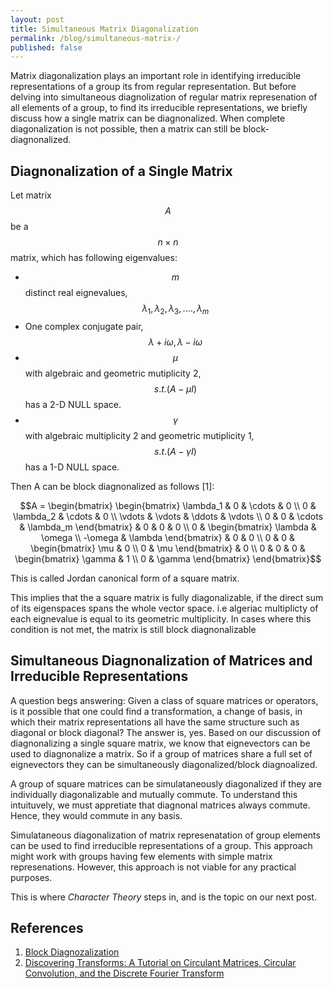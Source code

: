 ```yaml
---
layout: post
title: Simultaneous Matrix Diagonalization
permalink: /blog/simultaneous-matrix-/
published: false
---
```


Matrix diagonalization plays an important role in identifying irreducible representations of a group its from regular representation. But before delving into simultaneous diagnolization of regular matrix represenation of all elements of a group, to find its irreducible representations, we briefly discuss how a single matrix can be diagnonalized. When complete diagonalization is not possible, then a matrix can still be block-diagnonalized.

## Diagnonalization of a Single Matrix
Let  matrix $$A$$ be a $$n \times n$$ matrix, which has following eigenvalues:  
-  $$m$$ distinct real eignevalues, $$\lambda_1, \lambda_2, \lambda_3, .... , \lambda_m$$  
-  One complex conjugate pair, $$\lambda + i\omega, \lambda - i\omega$$  
-  $$\mu$$ with algebraic and geometric mutiplicity  2, $$s.t. (A- \mu I)$$ has a 2-D NULL space.  
-  $$\gamma$$ with algebraic multiplicity 2 and geometric mutiplicity  1, $$s.t. (A- \gamma I)$$ has a 1-D NULL space.

Then A can be block diagnonalized as follows [1]:  

$$A =
\begin{bmatrix}
\begin{bmatrix}
\lambda_1 & 0 & \cdots & 0 \\
0 & \lambda_2 & \cdots & 0 \\
\vdots & \vdots & \ddots & \vdots \\
0 & 0 & \cdots & \lambda_m
\end{bmatrix} & 0 & 0 & 0 \\
0 & 
\begin{bmatrix}
\lambda & \omega \\
-\omega & \lambda
\end{bmatrix} & 0 & 0 \\
0 & 0 & 
\begin{bmatrix}
\mu & 0 \\
0 & \mu
\end{bmatrix} & 0 \\
0 & 0 & 0 & 
\begin{bmatrix}
\gamma & 1 \\
0 & \gamma
\end{bmatrix}
\end{bmatrix}$$

This is called Jordan canonical form of a square matrix.

This implies that the a square matrix is fully diagonalizable, if the direct sum of its eigenspaces spans the whole vector space. i.e algeriac multiplicty of each eignevalue is equal to its geometric multiplicity. In cases where this condition is not met, the matrix is still block diagnonalizable 

## Simultaneous Diagnonalization of Matrices and Irreducible Representations
A question begs answering: Given a class of square matrices or operators, is it possible that one could find a transformation, a change of basis, in which their matrix representations all have the same structure such as diagonal or block diagonal?
The answer is, yes. Based on our discussion of diagnonalizing a single square matrix, we know that eignevectors can be used to diagnonalize a matrix. So if a group of matrices share a full set of eignevectors they can be simultaneously diagonalized/block diagnoalized. 

A group of square matrices can be simulataneously diagonalized if they are individually diagonalizable and mutually commute. To understand this intuituvely, we must appretiate that diagnonal matrices always commute. Hence, they would commute in any basis.

Simulataneous diagonalization of matrix represenatation of group elements can be used to find irreducible representations of a group. This approach might work with groups having few elements with simple matrix represenations. However, this approach is not viable for any practical purposes.

This is where *Character Theory* steps in, and is the topic on our next post.


## References
1. [Block Diagnozalization](https://www.youtube.com/watch?v=SsCiQym5yQU)
2. [Discovering Transforms: A Tutorial on Circulant Matrices, Circular Convolution, and the Discrete Fourier Transform](https://arxiv.org/abs/1805.05533)


